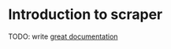 # Introduction to scraper

TODO: write [great documentation](http://jacobian.org/writing/great-documentation/what-to-write/)
